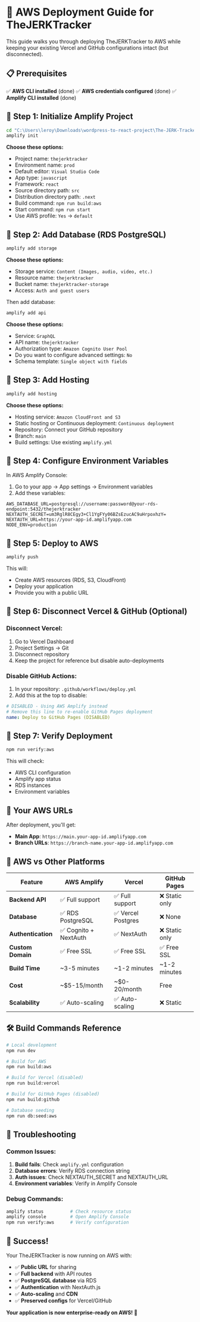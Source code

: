 # 🚀 AWS Deployment Guide for TheJERKTracker

This guide walks you through deploying TheJERKTracker to AWS while keeping your existing Vercel and GitHub configurations intact (but disconnected).

## 📋 Prerequisites

✅ **AWS CLI installed** (done)
✅ **AWS credentials configured** (done)
✅ **Amplify CLI installed** (done)

## 🎯 Step 1: Initialize Amplify Project

```bash
cd "C:\Users\leroy\Downloads\wordpress-to-react-project\The-JERK-Tracker\thejerktracker"
amplify init
```

**Choose these options:**
- Project name: `thejerktracker`
- Environment name: `prod`
- Default editor: `Visual Studio Code`
- App type: `javascript`
- Framework: `react`
- Source directory path: `src`
- Distribution directory path: `.next`
- Build command: `npm run build:aws`
- Start command: `npm run start`
- Use AWS profile: `Yes` → `default`

## 🎯 Step 2: Add Database (RDS PostgreSQL)

```bash
amplify add storage
```

**Choose these options:**
- Storage service: `Content (Images, audio, video, etc.)`
- Resource name: `thejerktracker`
- Bucket name: `thejerktracker-storage`
- Access: `Auth and guest users`

Then add database:
```bash
amplify add api
```

**Choose these options:**
- Service: `GraphQL`
- API name: `thejerktracker`
- Authorization type: `Amazon Cognito User Pool`
- Do you want to configure advanced settings: `No`
- Schema template: `Single object with fields`

## 🎯 Step 3: Add Hosting

```bash
amplify add hosting
```

**Choose these options:**
- Hosting service: `Amazon CloudFront and S3`
- Static hosting or Continuous deployment: `Continuous deployment`
- Repository: Connect your GitHub repository
- Branch: `main`
- Build settings: Use existing `amplify.yml`

## 🎯 Step 4: Configure Environment Variables

In AWS Amplify Console:
1. Go to your app → App settings → Environment variables
2. Add these variables:

```
AWS_DATABASE_URL=postgresql://username:password@your-rds-endpoint:5432/thejerktracker
NEXTAUTH_SECRET=um3RglR8CEgy3+Cl1YgFYy06BZsEzucAC9uHrpoxhzY=
NEXTAUTH_URL=https://your-app-id.amplifyapp.com
NODE_ENV=production
```

## 🎯 Step 5: Deploy to AWS

```bash
amplify push
```

This will:
- Create AWS resources (RDS, S3, CloudFront)
- Deploy your application
- Provide you with a public URL

## 🔄 Step 6: Disconnect Vercel & GitHub (Optional)

### Disconnect Vercel:
1. Go to Vercel Dashboard
2. Project Settings → Git
3. Disconnect repository
4. Keep the project for reference but disable auto-deployments

### Disable GitHub Actions:
1. In your repository: `.github/workflows/deploy.yml`
2. Add this at the top to disable:
```yaml
# DISABLED - Using AWS Amplify instead
# Remove this line to re-enable GitHub Pages deployment
name: Deploy to GitHub Pages (DISABLED)
```

## 🎯 Step 7: Verify Deployment

```bash
npm run verify:aws
```

This will check:
- AWS CLI configuration
- Amplify app status
- RDS instances
- Environment variables

## 📱 Your AWS URLs

After deployment, you'll get:
- **Main App**: `https://main.your-app-id.amplifyapp.com`
- **Branch URLs**: `https://branch-name.your-app-id.amplifyapp.com`

## 🔧 AWS vs Other Platforms

| Feature | AWS Amplify | Vercel | GitHub Pages |
|---------|-------------|---------|--------------|
| **Backend API** | ✅ Full support | ✅ Full support | ❌ Static only |
| **Database** | ✅ RDS PostgreSQL | ✅ Vercel Postgres | ❌ None |
| **Authentication** | ✅ Cognito + NextAuth | ✅ NextAuth | ❌ Static only |
| **Custom Domain** | ✅ Free SSL | ✅ Free SSL | ✅ Free SSL |
| **Build Time** | ~3-5 minutes | ~1-2 minutes | ~1-2 minutes |
| **Cost** | ~$5-15/month | ~$0-20/month | Free |
| **Scalability** | ✅ Auto-scaling | ✅ Auto-scaling | ❌ Static |

## 🛠️ Build Commands Reference

```bash
# Local development
npm run dev

# Build for AWS
npm run build:aws

# Build for Vercel (disabled)
npm run build:vercel

# Build for GitHub Pages (disabled)
npm run build:github

# Database seeding
npm run db:seed:aws
```

## 🚨 Troubleshooting

### Common Issues:

1. **Build fails**: Check `amplify.yml` configuration
2. **Database errors**: Verify RDS connection string
3. **Auth issues**: Check NEXTAUTH_SECRET and NEXTAUTH_URL
4. **Environment variables**: Verify in Amplify Console

### Debug Commands:

```bash
amplify status          # Check resource status
amplify console         # Open Amplify Console
npm run verify:aws      # Verify configuration
```

## 🎉 Success!

Your TheJERKTracker is now running on AWS with:
- ✅ **Public URL** for sharing
- ✅ **Full backend** with API routes
- ✅ **PostgreSQL database** via RDS
- ✅ **Authentication** with NextAuth.js
- ✅ **Auto-scaling** and **CDN**
- ✅ **Preserved configs** for Vercel/GitHub

**Your application is now enterprise-ready on AWS! 🚀**